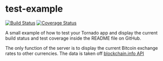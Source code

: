 # test-example

[![Build Status](https://travis-ci.org/jifwin/test-example.svg)](https://travis-ci.org/jifwin/test-example)
[![Coverage Status](https://coveralls.io/repos/github/jifwin/test-example/badge.svg)](https://coveralls.io/github/jifwin/test-example)

A small example of how to test your Tornado app and display the current build
status and test coverage inside the README file on GitHub.

The only function of the server is to display the current Bitcoin exchange rates to other currencies.
The data is taken off [blockchain.info API](https://blockchain.info/api/exchange_rates_api)
